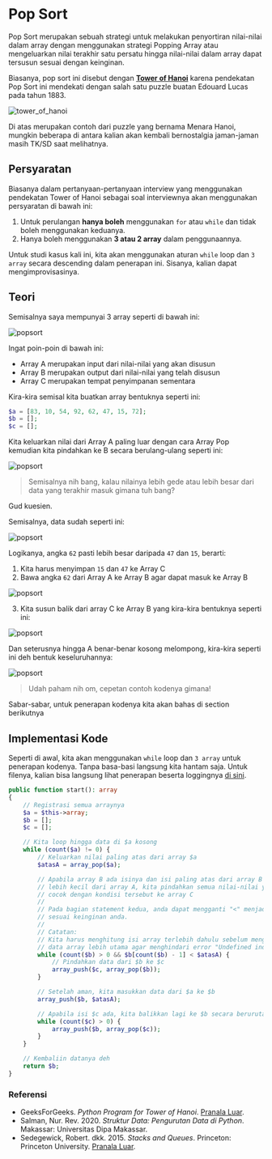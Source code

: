 # Pop Sort

Pop Sort merupakan sebuah strategi untuk melakukan penyortiran nilai-nilai dalam array dengan menggunakan strategi Popping Array atau mengeluarkan nilai terakhir satu persatu hingga nilai-nilai dalam array dapat tersusun sesuai dengan keinginan.

Biasanya, pop sort ini disebut dengan **[Tower of Hanoi](https://id.wikipedia.org/wiki/Menara_Hanoi)** karena pendekatan Pop Sort ini mendekati dengan salah satu puzzle buatan Edouard Lucas pada tahun 1883.

![tower_of_hanoi](./assets/tower_of_hanoi.jpeg)

Di atas merupakan contoh dari puzzle yang bernama Menara Hanoi, mungkin beberapa di antara kalian akan kembali bernostalgia jaman-jaman masih TK/SD saat melihatnya.

## Persyaratan

Biasanya dalam pertanyaan-pertanyaan interview yang menggunakan pendekatan Tower of Hanoi sebagai soal interviewnya akan menggunakan persyaratan di bawah ini:

1. Untuk perulangan **hanya boleh** menggunakan `for` atau `while` dan tidak boleh menggunakan keduanya.
2. Hanya boleh menggunakan **3 atau 2 array** dalam penggunaannya.

Untuk studi kasus kali ini, kita akan menggunakan aturan `while` loop dan `3 array` secara descending dalam penerapan ini. Sisanya, kalian dapat mengimprovisasinya.

## Teori

Semisalnya saya mempunyai 3 array seperti di bawah ini:

![popsort](./assets/popsort1.png)

Ingat poin-poin di bawah ini:
- Array A merupakan input dari nilai-nilai yang akan disusun
- Array B merupakan output dari nilai-nilai yang telah disusun
- Array C merupakan tempat penyimpanan sementara

Kira-kira semisal kita buatkan array bentuknya seperti ini:
```php
$a = [83, 10, 54, 92, 62, 47, 15, 72];
$b = [];
$c = [];
```

Kita keluarkan nilai dari Array A paling luar dengan cara Array Pop kemudian kita pindahkan ke B secara berulang-ulang seperti ini:

![popsort](./assets/popsort2.png)

> Semisalnya nih bang, kalau nilainya lebih gede atau lebih besar dari data yang terakhir masuk gimana tuh bang?

Gud kuesien.

Semisalnya, data sudah seperti ini:

![popsort](./assets/popsort3.png)

Logikanya, angka `62` pasti lebih besar daripada `47` dan `15`, berarti:
1. Kita harus menyimpan `15` dan `47` ke Array C
2. Bawa angka `62` dari Array A ke Array B agar dapat masuk ke Array B

![popsort](./assets/popsort4.png)

3. Kita susun balik dari array C ke Array B yang kira-kira bentuknya seperti ini:

![popsort](./assets/popsort5.png)

Dan seterusnya hingga A benar-benar kosong melompong, kira-kira seperti ini deh bentuk keseluruhannya:

![popsort](./assets/popsort_finale.png)

> Udah paham nih om, cepetan contoh kodenya gimana!

Sabar-sabar, untuk penerapan kodenya kita akan bahas di section berikutnya

## Implementasi Kode

Seperti di awal, kita akan menggunakan `while` loop dan `3 array` untuk penerapan kodenya. Tanpa basa-basi langsung kita hantam saja. Untuk filenya, kalian bisa langsung lihat penerapan beserta loggingnya [di sini](./PopSort.php).

```php
public function start(): array
{
    // Registrasi semua arraynya
    $a = $this->array;
    $b = [];
    $c = [];

    // Kita loop hingga data di $a kosong
    while (count($a) != 0) {
        // Keluarkan nilai paling atas dari array $a
        $atasA = array_pop($a);

        // Apabila array B ada isinya dan isi paling atas dari array B
        // lebih kecil dari array A, kita pindahkan semua nilai-nilai yang
        // cocok dengan kondisi tersebut ke array C
        //
        // Pada bagian statement kedua, anda dapat mengganti "<" menjadi ">"
        // sesuai keinginan anda.
        //
        // Catatan:
        // Kita harus menghitung isi array terlebih dahulu sebelum mengambil
        // data array lebih utama agar menghindari error "Undefined index"
        while (count($b) > 0 && $b[count($b) - 1] < $atasA) {
            // Pindahkan data dari $b ke $c
            array_push($c, array_pop($b));
        }

        // Setelah aman, kita masukkan data dari $a ke $b
        array_push($b, $atasA);

        // Apabila isi $c ada, kita balikkan lagi ke $b secara berurutan.
        while (count($c) > 0) {
            array_push($b, array_pop($c));
        }
    }

    // Kembaliin datanya deh
    return $b;
}
```

### Referensi
- GeeksForGeeks. *Python Program for Tower of Hanoi*. [Pranala Luar](https://www.geeksforgeeks.org/python-program-for-tower-of-hanoi/).
- Salman, Nur. Rev. 2020. *Struktur Data: Pengurutan Data di Python*. Makassar: Universitas Dipa Makassar.
- Sedegewick, Robert. dkk. 2015. *Stacks and Queues*. Princeton: Princeton University. [Pranala Luar](https://introcs.cs.princeton.edu/python/43stack/).
